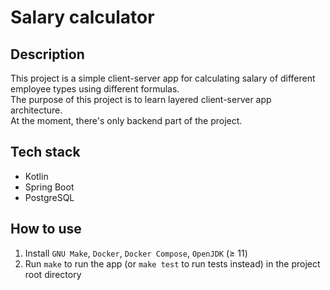 # Salary calculator

## Description

This project is a simple client-server app for calculating salary of
different employee types using different formulas.\
The purpose of this project is to learn layered client-server app architecture.\
At the moment, there's only backend part of the project.

## Tech stack

* Kotlin
* Spring Boot
* PostgreSQL

## How to use

1. Install `GNU Make`, `Docker`, `Docker Compose`, `OpenJDK` (≥ 11)
2. Run `make` to run the app (or `make test` to run tests instead) in the project root directory
